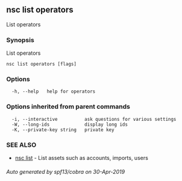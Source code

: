 ## nsc list operators

List operators

### Synopsis

List operators

```
nsc list operators [flags]
```

### Options

```
  -h, --help   help for operators
```

### Options inherited from parent commands

```
  -i, --interactive          ask questions for various settings
  -W, --long-ids             display long ids
  -K, --private-key string   private key
```

### SEE ALSO

* [nsc list](nsc_list.md)	 - List assets such as accounts, imports, users

###### Auto generated by spf13/cobra on 30-Apr-2019
